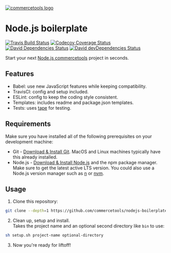 [![commercetools logo][commercetools-icon]][commercetools]

# Node.js boilerplate
[![Travis Build Status][travis-icon]][travis]
[![Codecov Coverage Status][codecov-icon]][codecov]
[![David Dependencies Status][david-icon]][david]
[![David devDependencies Status][david-dev-icon]][david-dev]

Start your next [Node.js commercetools](http://commercetools.github.io/nodejs-tools/) project in seconds.

## Features
- Babel: use new JavaScript features while keeping compatibility.
- TravisCI: config and setup included.
- ESLint: config to keep the coding style consistent.
- Templates: includes readme and package.json templates.
- Tests: uses [tape][tape] for testing.

## Requirements
Make sure you have installed all of the following prerequisites on your development machine:
  * Git - [Download & Install Git](https://git-scm.com/downloads). MacOS and Linux machines typically have this already installed.
  * Node.js - [Download & Install Node.js](https://nodejs.org/en/download/) and the npm package manager. Make sure to get the latest active LTS version. You could also use a Node.js version manager such as [n](https://github.com/tj/n) or [nvm](https://github.com/creationix/nvm).

## Usage
  1. Clone this repository:

  ```bash
  git clone --depth=1 https://github.com/commercetools/nodejs-boilerplate.git
  ```
  2. Clean up, setup and install.  
  Takes the project name and an optional second directory like `bin` to use:

  ```bash
  sh setup.sh project-name optional-directory
  ```
  3. Now you're ready for liftoff!

[commercetools]: https://commercetools.com/
[commercetools-icon]: https://cdn.rawgit.com/commercetools/press-kit/master/PNG/72DPI/CT%20logo%20horizontal%20RGB%2072dpi.png
[travis]: https://travis-ci.org/commercetools/nodejs-boilerplate
[travis-icon]: https://img.shields.io/travis/commercetools/nodejs-boilerplate/master.svg?style=flat-square
[codecov]: https://codecov.io/gh/commercetools/nodejs-boilerplate
[codecov-icon]: https://img.shields.io/codecov/c/github/commercetools/nodejs-boilerplate.svg?style=flat-square
[david]: https://david-dm.org/commercetools/nodejs-boilerplate
[david-icon]: https://img.shields.io/david/commercetools/nodejs-boilerplate.svg?style=flat-square
[david-dev]: https://david-dm.org/commercetools/nodejs-boilerplate?type=dev
[david-dev-icon]: https://img.shields.io/david/dev/commercetools/nodejs-boilerplate.svg?style=flat-square
[tape]: https://www.npmjs.com/package/tape
